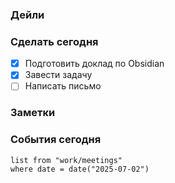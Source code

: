 ### Дейли

### Сделать сегодня
- [x] Подготовить доклад по Obsidian
- [x] Завести задачу
- [ ] Написать письмо

### Заметки

### События сегодня

```dataview
list from "work/meetings" 
where date = date("2025-07-02")
```